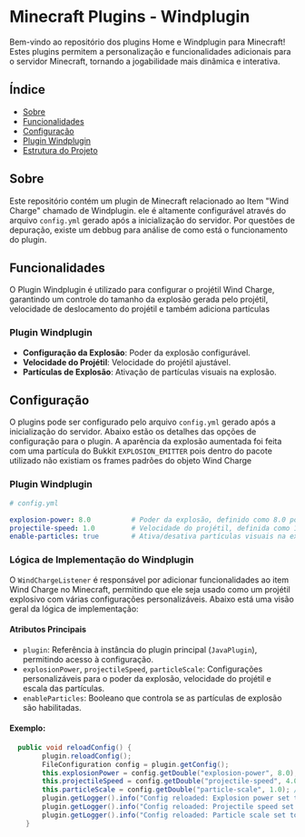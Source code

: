 # Minecraft Plugins - Windplugin

Bem-vindo ao repositório dos plugins Home e Windplugin para Minecraft! Estes plugins permitem a personalização e funcionalidades adicionais para o servidor Minecraft, tornando a jogabilidade mais dinâmica e interativa.

## Índice

- [Sobre](#sobre)
- [Funcionalidades](#funcionalidades)
- [Configuração](#configuração)
- [Plugin Windplugin](#plugin-Windplugin)
- [Estrutura do Projeto](#estrutura-do-projeto)

## Sobre

Este repositório contém um plugin de Minecraft relacionado ao Item "Wind Charge" chamado de Windplugin. ele é altamente configurável através do arquivo `config.yml` gerado após a inicialização do servidor.
Por questões de depuração, existe um debbug para análise de como está o funcionamento do plugin.

## Funcionalidades

O Plugin Windplugin é utilizado para configurar o projétil Wind Charge, garantindo um controle do tamanho da explosão gerada pelo projétil, velocidade de deslocamento do projétil e também adiciona partículas 

### Plugin Windplugin

- **Configuração da Explosão**: Poder da explosão configurável.
- **Velocidade do Projétil**: Velocidade do projétil ajustável.
- **Partículas de Explosão**: Ativação de partículas visuais na explosão.

## Configuração

O plugins pode ser configurado pelo arquivo `config.yml` gerado após a inicialização do servidor. Abaixo estão os detalhes das opções de configuração para o plugin.
A aparência da explosão aumentada foi feita com uma partícula do Bukkit `EXPLOSION_EMITTER` pois dentro do pacote utilizado não existiam os frames padrões do objeto Wind Charge

### Plugin Windplugin
```yaml
# config.yml

explosion-power: 8.0          # Poder da explosão, definido como 8.0 por padrão
projectile-speed: 1.0         # Velocidade do projétil, definida como 1.0 por padrão
enable-particles: true        # Ativa/desativa partículas visuais na explosão
```

### Lógica de Implementação do Windplugin

O `WindChargeListener` é responsável por adicionar funcionalidades ao item Wind Charge no Minecraft, permitindo que ele seja usado como um projétil explosivo com várias configurações personalizáveis. Abaixo está uma visão geral da lógica de implementação:

#### Atributos Principais

- `plugin`: Referência à instância do plugin principal (`JavaPlugin`), permitindo acesso à configuração.
- `explosionPower`, `projectileSpeed`, `particleScale`: Configurações personalizáveis para o poder da explosão, velocidade do projétil e escala das partículas.
- `enableParticles`: Booleano que controla se as partículas de explosão são habilitadas.

#### Exemplo:

```java
  public void reloadConfig() {
        plugin.reloadConfig();
        FileConfiguration config = plugin.getConfig();
        this.explosionPower = config.getDouble("explosion-power", 8.0);
        this.projectileSpeed = config.getDouble("projectile-speed", 4.0);
        this.particleScale = config.getDouble("particle-scale", 1.0); // Default scale is 1.0
        plugin.getLogger().info("Config reloaded: Explosion power set to: " + this.explosionPower);
        plugin.getLogger().info("Config reloaded: Projectile speed set to: " + this.projectileSpeed);
        plugin.getLogger().info("Config reloaded: Particle scale set to: " + this.particleScale);
    }
```
